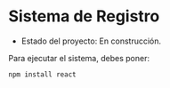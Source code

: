 <h1> Sistema de Registro </h1>

- Estado del proyecto: En construcción.

Para ejecutar el sistema, debes poner:

``npm install react``
